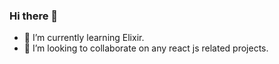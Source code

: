 ### Hi there 👋
- 🌱 I’m currently learning Elixir.
- 👯 I’m looking to collaborate on any react js related projects.


<!--
**oussamarouabah/oussamarouabah** is a ✨ _special_ ✨ repository because its `README.md` (this file) appears on your GitHub profile.

Here are some ideas to get you started:

- If you'd like to sponsor me I'd be super grateful - please see my 
- 🔭 I’m currently working on ...
- 🌱 I’m currently learning ...
- 👯 I’m looking to collaborate on ...
- 🤔 I’m looking for help with ...
- 💬 Ask me about ...
- 📫 How to reach me: ...
- 😄 Pronouns: ...
- ⚡ Fun fact: ...
-->
